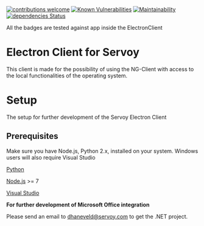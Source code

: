 [![contributions welcome](https://img.shields.io/badge/contributions-welcome-brightgreen.svg?style=flat)](https://github.com/dwyl/esta/issues) [![Known Vulnerabilities](https://snyk.io/test/github/DionDavid/electron/badge.svg?targetFile=ElectronClient/app/package.json)](https://snyk.io/test/github/DionDavid/electron) [![Maintainability](https://api.codeclimate.com/v1/badges/482ffb25e5b4c5bc17f8/maintainability)](https://codeclimate.com/github/DionDavid/electron/maintainability) [![dependencies Status](https://david-dm.org/DionDavid/electron/status.svg?path=ElectronClient/app)](https://david-dm.org/DionDavid/electron?path=ElectronClient/app) 

All the badges are tested against app inside the ElectronClient

# Electron Client for Servoy

This client is made for the possibility of using the NG-Client with access to the local functionalities of the operating system.

# Setup

The setup for further development of the Servoy Electron Client

## Prerequisites

Make sure you have Node.js, Python 2.x, installed on your system. Windows users will also require Visual Studio

[Python](https://www.python.org/downloads/) 

[Node.js](https://nodejs.org/en/) >= 7

[Visual Studio](https://www.visualstudio.com/vs/)

**For further development of Microsoft Office integration**

Please send an email to [dhaneveld@servoy.com](mailto:dhaneveld@servoy.com) to get the .NET project.



